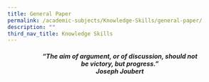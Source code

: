 ```yaml
---
title: General Paper
permalink: /academic-subjects/Knowledge-Skills/general-paper/
description: ""
third_nav_title: Knowledge Skills
---
```

<center><h4><em>“The aim of argument, or of discussion, should not<br>be victory, but progress.”
	<br><b>Joseph Joubert</b></em></h4></center>
